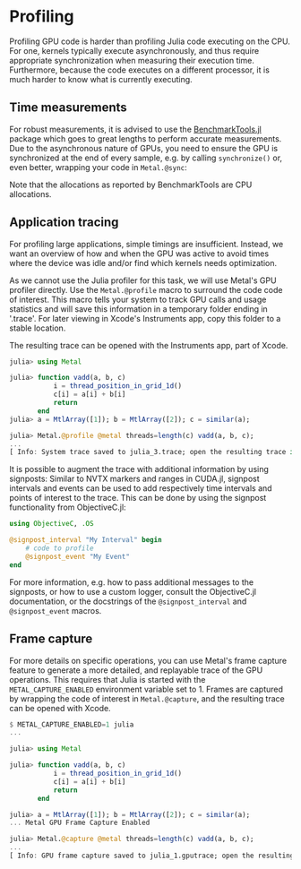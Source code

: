 # Profiling

Profiling GPU code is harder than profiling Julia code executing on the CPU. For one,
kernels typically execute asynchronously, and thus require appropriate synchronization when
measuring their execution time. Furthermore, because the code executes on a different
processor, it is much harder to know what is currently executing.


## Time measurements

For robust measurements, it is advised to use the
[BenchmarkTools.jl](https://github.com/JuliaCI/BenchmarkTools.jl) package which goes to
great lengths to perform accurate measurements. Due to the asynchronous nature of GPUs, you
need to ensure the GPU is synchronized at the end of every sample, e.g. by calling
`synchronize()` or, even better, wrapping your code in `Metal.@sync`:

Note that the allocations as reported by BenchmarkTools are CPU allocations.

## Application tracing

For profiling large applications, simple timings are insufficient. Instead, we want an
overview of how and when the GPU was active to avoid times where the device was idle and/or
find which kernels needs optimization.

As we cannot use the Julia profiler for this task, we will use Metal's GPU profiler
directly. Use the `Metal.@profile` macro to surround the code code of interest. This macro
tells your system to track GPU calls and usage statistics and will save this information in
a temporary folder ending in '.trace'. For later viewing in Xcode's Instruments app,
copy this folder to a stable location.

The resulting trace can be opened with the Instruments app, part of Xcode.

```julia
julia> using Metal

julia> function vadd(a, b, c)
           i = thread_position_in_grid_1d()
           c[i] = a[i] + b[i]
           return
       end
julia> a = MtlArray([1]); b = MtlArray([2]); c = similar(a);

julia> Metal.@profile @metal threads=length(c) vadd(a, b, c);
...
[ Info: System trace saved to julia_3.trace; open the resulting trace in Instruments
```

It is possible to augment the trace with additional information by using signposts: Similar
to NVTX markers and ranges in CUDA.jl, signpost intervals and events can be used to add
respectively time intervals and points of interest to the trace. This can be done by using
the signpost functionality from ObjectiveC.jl:

```julia
using ObjectiveC, .OS

@signpost_interval "My Interval" begin
    # code to profile
    @signpost_event "My Event"
end
```

For more information, e.g. how to pass additional messages to the signposts, or how to
use a custom logger, consult the ObjectiveC.jl documentation, or the docstrings of the
`@signpost_interval` and `@signpost_event` macros.

## Frame capture

For more details on specific operations, you can use Metal's frame capture feature to
generate a more detailed, and replayable trace of the GPU operations. This requires that
Julia is started with the `METAL_CAPTURE_ENABLED` environment variable set to 1. Frames are
captured by wrapping the code of interest in `Metal.@capture`, and the resulting trace can
be opened with Xcode.

```julia
$ METAL_CAPTURE_ENABLED=1 julia
...

julia> using Metal

julia> function vadd(a, b, c)
           i = thread_position_in_grid_1d()
           c[i] = a[i] + b[i]
           return
       end

julia> a = MtlArray([1]); b = MtlArray([2]); c = similar(a);
... Metal GPU Frame Capture Enabled

julia> Metal.@capture @metal threads=length(c) vadd(a, b, c);
...
[ Info: GPU frame capture saved to julia_1.gputrace; open the resulting trace in Xcode
```
